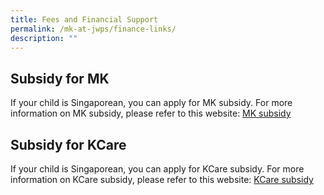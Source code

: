 ```yaml
---
title: Fees and Financial Support
permalink: /mk-at-jwps/finance-links/
description: ""
---
```

## Subsidy for MK

If your child is Singaporean, you can apply for MK subsidy. For more information on MK subsidy, please refer to this website: [MK subsidy](https://www.ecda.gov.sg/parents/subsidies-financial-assistance#KIFAS)




## Subsidy for KCare

If your child is Singaporean, you can apply for KCare subsidy. For more information on KCare subsidy, please refer to this website: [KCare subsidy](https://www.moe.gov.sg/preschool/moe-kindergarten/kindergarten-care)
